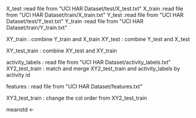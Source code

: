 X_test  :read file from "UCI HAR Dataset/test/X_test.txt"
X_train :read file from "UCI HAR Dataset/train/X_train.txt"
Y_test  :read file from "UCI HAR Dataset/test/Y_test.txt"
Y_train :read file from "UCI HAR Dataset/train/Y_train.txt"

XY_train : combine Y_train and X_train
XY_test  : combine Y_test and X_test

XY_test_train : combine XY_test and XY_train

activity_labels : read file from "UCI HAR Dataset/activity_labels.txt"
XY2_test_train  : match and merge XY2_test_train and activity_labels by activity id 

features  : read file from "UCI HAR Dataset/features.txt"

XY3_test_train  : change the col order from XY2_test_train 

meanstd <-

